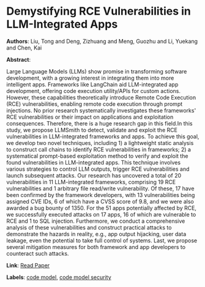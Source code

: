 # Demystifying RCE Vulnerabilities in LLM-Integrated Apps

**Authors**: Liu, Tong and Deng, Zizhuang and Meng, Guozhu and Li, Yuekang and Chen, Kai

**Abstract**:

Large Language Models (LLMs) show promise in transforming software development, with a growing interest in integrating them into more intelligent apps. Frameworks like LangChain aid LLM-integrated app development, offering code execution utility/APIs for custom actions. However, these capabilities theoretically introduce Remote Code Execution (RCE) vulnerabilities, enabling remote code execution through prompt injections. No prior research systematically investigates these frameworks' RCE vulnerabilities or their impact on applications and exploitation consequences. Therefore, there is a huge research gap in this field.In this study, we propose LLMSmith to detect, validate and exploit the RCE vulnerabilities in LLM-integrated frameworks and apps. To achieve this goal, we develop two novel techniques, including 1) a lightweight static analysis to construct call chains to identify RCE vulnerabilities in frameworks; 2) a systematical prompt-based exploitation method to verify and exploit the found vulnerabilities in LLM-integrated apps. This technique involves various strategies to control LLM outputs, trigger RCE vulnerabilities and launch subsequent attacks. Our research has uncovered a total of 20 vulnerabilities in 11 LLM-integrated frameworks, comprising 19 RCE vulnerabilities and 1 arbitrary file read/write vulnerability. Of these, 17 have been confirmed by the framework developers, with 13 vulnerabilities being assigned CVE IDs, 6 of which have a CVSS score of 9.8, and we were also awarded a bug bounty of 1350. For the 51 apps potentially affected by RCE, we successfully executed attacks on 17 apps, 16 of which are vulnerable to RCE and 1 to SQL injection. Furthermore, we conduct a comprehensive analysis of these vulnerabilities and construct practical attacks to demonstrate the hazards in reality, e.g., app output hijacking, user data leakage, even the potential to take full control of systems. Last, we propose several mitigation measures for both framework and app developers to counteract such attacks.

**Link**: [Read Paper](https://doi.org/10.1145/3658644.3690338)

**Labels**: [code model](../../labels/code_model.md), [code model security](../../labels/code_model_security.md)
